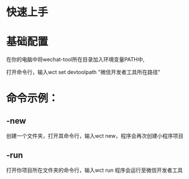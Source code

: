 快速上手
=======

基础配置
=======
在你的电脑中将wechat-tool所在目录加入环境变量PATH中,

打开命令行，输入wct set devtoolpath "微信开发者工具所在路径"

命令示例：
=======
-new
-------
创建一个文件夹，打开其命令行，输入wct new，程序会再次创建小程序项目

-run
-------
打开你项目所在文件夹的命令行，输入wct run 程序会运行至微信开发者工具

